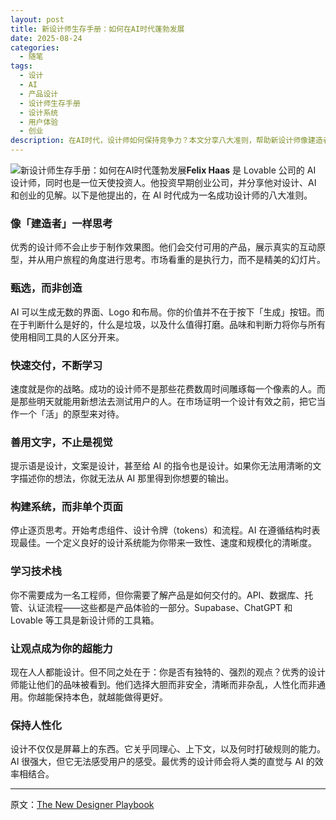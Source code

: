 ```yaml
---
layout: post
title: 新设计师生存手册：如何在AI时代蓬勃发展
date: 2025-08-24
categories:
  - 随笔
tags:
  - 设计
  - AI
  - 产品设计
  - 设计师生存手册
  - 设计系统
  - 用户体验
  - 创业
description: 在AI时代，设计师如何保持竞争力？本文分享八大准则，帮助新设计师像建造者一样思考、快速交付、善用AI工具，并构建设计系统。掌握这些策略，让你在技术变革中持续成长，打造真正有价值的产品体验。
---
```

![新设计师生存手册：如何在AI时代蓬勃发展](https://pics.naaln.com/2025-08-25-ae2b39f7ca814d3abed8a01383028cc7.png-basicBlog)**Felix Haas** 是 Lovable 公司的 AI 设计师，同时也是一位天使投资人。他投资早期创业公司，并分享他对设计、AI 和创业的见解。以下是他提出的，在 AI 时代成为一名成功设计师的八大准则。

### 像「建造者」一样思考

优秀的设计师不会止步于制作效果图。他们会交付可用的产品，展示真实的互动原型，并从用户旅程的角度进行思考。市场看重的是执行力，而不是精美的幻灯片。

### 甄选，而非创造

AI 可以生成无数的界面、Logo 和布局。你的价值并不在于按下「生成」按钮。而在于判断什么是好的，什么是垃圾，以及什么值得打磨。品味和判断力将你与所有使用相同工具的人区分开来。

### 快速交付，不断学习

速度就是你的战略。成功的设计师不是那些花费数周时间雕琢每一个像素的人。而是那些明天就能用新想法去测试用户的人。在市场证明一个设计有效之前，把它当作一个「活」的原型来对待。

### 善用文字，不止是视觉

提示语是设计，文案是设计，甚至给 AI 的指令也是设计。如果你无法用清晰的文字描述你的想法，你就无法从 AI 那里得到你想要的输出。

### 构建系统，而非单个页面

停止逐页思考。开始考虑组件、设计令牌（tokens）和流程。AI 在遵循结构时表现最佳。一个定义良好的设计系统能为你带来一致性、速度和规模化的清晰度。

### 学习技术栈

你不需要成为一名工程师，但你需要了解产品是如何交付的。API、数据库、托管、认证流程——这些都是产品体验的一部分。Supabase、ChatGPT 和 Lovable 等工具是新设计师的工具箱。

### 让观点成为你的超能力

现在人人都能设计。但不同之处在于：你是否有独特的、强烈的观点？优秀的设计师能让他们的品味被看到。他们选择大胆而非安全，清晰而非杂乱，人性化而非通用。你越能保持本色，就越能做得更好。

### 保持人性化

设计不仅仅是屏幕上的东西。它关乎同理心、上下文，以及何时打破规则的能力。AI 很强大，但它无法感受用户的感受。最优秀的设计师会将人类的直觉与 AI 的效率相结合。

---

原文：[The New Designer Playbook](https://x.com/felixhhaas/status/1957090942948958462)
